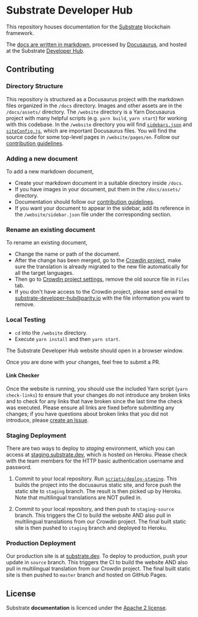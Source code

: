 # Substrate Developer Hub

This repository houses documentation for the [Substrate](https://substrate.io) blockchain framework.

The [docs are written in markdown](docs), processed by [Docusaurus](https://docusaurus.io/), and hosted at the Substrate
[Developer Hub](https://substrate.dev).

## Contributing

### Directory Structure

This repository is structured as a Docusaurus project with the markdown files organized in the `/docs` directory. Images
and other assets are in the `/docs/assets/` directory. The `/website` directory is a Yarn Docusaurus project with many
helpful scripts (e.g. `yarn build`, `yarn start`) for working with this codebase.  In the `/website` directory you will
find [`sidebars.json`](https://docusaurus.io/docs/en/navigation) and
[`siteConfig.js`](https://docusaurus.io/docs/en/site-config), which are important Docusaurus files. You will find the
source code for some top-level pages in `/website/pages/en`. Follow our [contribution guidelines](CONTRIBUTING.md).

### Adding a new document

To add a new markdown document,

* Create your markdown document in a suitable directory inside `/docs`.
* If you have images in your document, put them in the `/docs/assets/` directory.
* Documentation should follow our [contribution guidelines](CONTRIBUTING.md).
* If you want your document to appear in the sidebar, add its reference in the `/website/sidebar.json` file under the
  corresponding section.

### Rename an existing document

To rename an existing document,

* Change the name or path of the document.
* After the change has been merged, go to the [Crowdin project](https://crowdin.com/project/substrate-developer-hub),
  make sure the translation is already migrated to the new file automatically for all the target languages.
* Then go to [Crowdin project settings](https://crowdin.com/project/substrate-developer-hub/settings#files), remove the
  old source file in `Files` tab.
* If you don't have access to the Crowdin project, please send email to <substrate-developer-hub@parity.io> with the
  file information you want to remove.

### Local Testing

* `cd` into the `/website` directory.
* Execute `yarn install` and then `yarn start`.

The Substrate Developer Hub website should open in a browser window.

Once you are done with your changes, feel free to submit a PR.

#### Link Checker

Once the website is running, you should use the included Yarn script (`yarn check-links`) to ensure that your changes
do not introduce any broken links and to check for any links that have broken since the last time the check was
executed. Please ensure all links are fixed before submitting any changes; if you have questions about broken links that
you did not introduce, please
[create an Issue](https://github.com/substrate-developer-hub/substrate-developer-hub.github.io/issues/new).

### Staging Deployment

There are two ways to deploy to *staging* environment, which you can access at
[staging.substrate.dev](https://staging.substrate.dev), which is hosted on Heroku. Please check with the team members
for the HTTP basic authentication username and password.

1. Commit to your local repository. Run [`scripts/deploy-staging`](./scripts/deploy-staging). This builds the project
into the docusaurus static site, and force push the static site to `staging` branch. The result is then picked up by
Heroku. Note that multilingual translations are NOT pulled in.

2. Commit to your local repository, and then push to `staging-source` branch. This triggers the CI to build the website
AND also pull in multilingual translations from our Crowdin project. The final built static site is then pushed to
`staging` branch and deployed to Heroku.

### Production Deployment

Our production site is at [substrate.dev](https://substrate.dev). To deploy to production, push your update in `source`
branch. This triggers the CI to build the website AND also pull in multilingual translation from our Crowdin project.
The final built static site is then pushed to `master` branch and hosted on GitHub Pages.

## License

Substrate **documentation** is licenced under the [Apache 2 license](./LICENSE).
